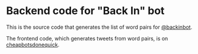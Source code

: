 # Backend code for "Back In" bot

This is the source code that generates the list of word pairs for
[@backinbot](http://twitter.com/backinbot).

The frontend code, which generates tweets from word pairs, is on
[cheapbotsdonequick](http://cheapbotsdonequick.com/source/backinbot).
